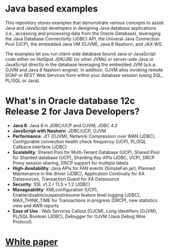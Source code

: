 # Java based examples
This repository stores examples that demonstrate various concepts to assist Java and JavaScript developers in designing Java database applications (i.e., accessing and processing data from the Oracle Database), leveraging the Java Database Connectivity (JDBC) API, the Univeral Java Connection Pool (UCP), the embedded Java VM (OJVM), Java 8 Nashorn, and JAX-WS. 

The examples let you run client-side database bound Java or JavaScript code either on HotSpot JDK/JRE (or other JVMs) or server-side Java or JavaScript directly in the database leveraging the embedded JVM (a.k.a. OJVM and Java 8 Nashorn engine). In addition, OJVM allos invoking remote SOAP or REST Web Services from within your database session (using SQL, PL/SQL or Java). 

# What's in Oracle database 12c Release 2 for Java Developers? 
* **Java 8**: Java 8 in JDBC/UCP and OJVM; JDBC 4.2
* **JavaScript with Nashorn**: JDBC/UCP, OJVM
* **Performance**: JIT (OJVM), Network Compression over WAN (JDBC), Configurable connection health check frequency (UCP), PL/SQL Callbace interface (JDBC)
* **Scalability**: Shared Pool for Multi-Tenant Database (UCP), Shared Pool for Sharded database (UCP), Sharding Key APIs (JDBC, UCP), DRCP Proxy session sharing, DRCP support for  multiple labels
* **High-Availability**: Java APIs for FAN events (SimpleFan.jar), Planned Maintenance in the driver (JDBC), Application Continuity for XA Datasources, Transaction Guard for XA Datasource
* **Security**: SSL v1.2 / TLS v 1.2 (JDBC)
* **Manageability**: XMLconfiguration (UCP), Enable/disable/suspend/resume feature level logging (JDBC), MAX_THINK_TIME for Transactions in progress (DRCP), new statistics view and AWR reports  
* **Ease of Use** : Web Services Callout (OJCM), Long Identifiers (OJVM), PL/SQL Boolean (JDBC), Debugger for OJVM (Java Debug Wire Protocol)

# [White paper](http://bit.ly/2orH5jf)
